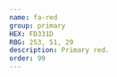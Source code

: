 ```yaml
---
name: fa-red
group: primary
HEX: FD331D
RBG: 253, 51, 29
description: Primary red.
order: 99
---
```

